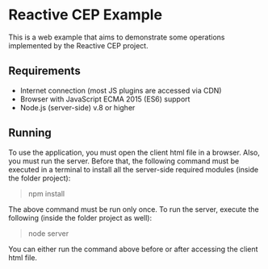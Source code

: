 # Reactive CEP Example

This is a web example that aims to demonstrate some operations implemented by the Reactive CEP project. 

## Requirements
 - Internet connection (most JS plugins are accessed via CDN)
 - Browser with JavaScript ECMA 2015 (ES6) support
 - Node.js (server-side) v.8 or higher

## Running
To use the application, you must open the client html file in a browser.
Also, you must run the server. Before that, the following command must be executed in a terminal to install all the server-side required modules (inside the folder project):
> npm install

The above command must be run only once.
To run the server, execute the following (inside the folder project as well):
> node server

You can either run the command above before or after accessing the client html file.